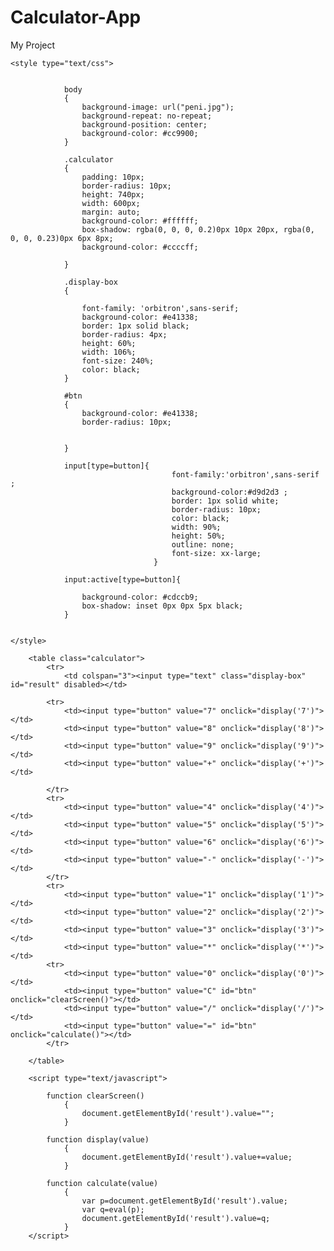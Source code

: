 # Calculator-App
My Project

<!DOCTYPE html>
<html>
<head>
	<meta charset="utf-8">
	<meta name="viewport" content="width=device-width, initial-scale=1">
	<title>SIMPLE CALCULATOR</title>


	<style type="text/css">


				body
				{
					background-image: url("peni.jpg");
					background-repeat: no-repeat;
					background-position: center;
					background-color: #cc9900;
				}
		
				.calculator
				{
					padding: 10px;
					border-radius: 10px;
					height: 740px;
					width: 600px;
					margin: auto;
					background-color: #ffffff;
					box-shadow: rgba(0, 0, 0, 0.2)0px 10px 20px, rgba(0, 0, 0, 0.23)0px 6px 8px;
					background-color: #ccccff;

				}

				.display-box
				{

					font-family: 'orbitron',sans-serif;
					background-color: #e41338;
					border: 1px solid black;
					border-radius: 4px;
					height: 60%;
					width: 106%;
					font-size: 240%;
					color: black;
				}

				#btn
				{
					background-color: #e41338;
					border-radius: 10px;

				
				}

				input[type=button]{
										font-family:'orbitron',sans-serif ;
										background-color:#d9d2d3 ;
										border: 1px solid white;
										border-radius: 10px;
										color: black;
										width: 90%;
										height: 50%;
										outline: none;
										font-size: xx-large;
									}

				input:active[type=button]{

					background-color: #cdccb9;
					box-shadow: inset 0px 0px 5px black;
				}


	</style>

</head>
<body>

		<table class="calculator">
			<tr>
				<td colspan="3"><input type="text" class="display-box" id="result" disabled></td>

			<tr>
				<td><input type="button" value="7" onclick="display('7')"></td>
				<td><input type="button" value="8" onclick="display('8')"></td>
				<td><input type="button" value="9" onclick="display('9')"></td>
				<td><input type="button" value="+" onclick="display('+')"></td>

			</tr>
			<tr>
				<td><input type="button" value="4" onclick="display('4')"></td>
				<td><input type="button" value="5" onclick="display('5')"></td>
				<td><input type="button" value="6" onclick="display('6')"></td>
				<td><input type="button" value="-" onclick="display('-')"></td>
			</tr>
			<tr>
				<td><input type="button" value="1" onclick="display('1')"></td>
				<td><input type="button" value="2" onclick="display('2')"></td>
				<td><input type="button" value="3" onclick="display('3')"></td>
				<td><input type="button" value="*" onclick="display('*')"></td>
			<tr>
				<td><input type="button" value="0" onclick="display('0')"></td>
				<td><input type="button" value="C" id="btn" onclick="clearScreen()"></td>
				<td><input type="button" value="/" onclick="display('/')"></td>
				<td><input type="button" value="=" id="btn" onclick="calculate()"></td>
			</tr>
			
		</table>

		<script type="text/javascript">
			
			function clearScreen()
				{
					document.getElementById('result').value="";
				}

			function display(value)
				{
					document.getElementById('result').value+=value;
				}

			function calculate(value)
				{
					var p=document.getElementById('result').value;
					var q=eval(p);
					document.getElementById('result').value=q;
				}
		</script>

</body>
</html>
